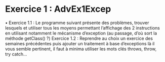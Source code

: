 # Exercice 1 : AdvEx1Excep
• Exercice 1.1 : Le programme suivant présente des problèmes, trouver lesquels et utiliser
tous les moyens permettant l’affichage des 2 instructions en utilisant notamment le
mécanisme d’exception (au passage, d’où sort la méthode getClass() ?)
Exercice 1.2 : Reprendre au choix un exercice des semaines précédentes puis ajouter un
traitement à base d’exceptions là il vous semble pertinent, il faut à minima utiliser les mots
clés throws, throw, try catch…
